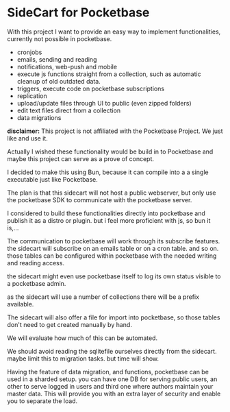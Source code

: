 # SideCart for Pocketbase
With this project I want to provide an easy way to implement functionalities, currently not possible in pocketbase.

- cronjobs
- emails, sending and reading
- notifications, web-push and mobile
- execute js functions straight from a collection, such as automatic cleanup of old outdated data.
- triggers, execute code on pocketbase subscriptions
- replication
- upload/update files through UI to public (even zipped folders)
- edit text files direct from a collection
- data migrations

**disclaimer:** This project is not affiliated with the Pocketbase Project. We just like and use it.

Actually I wished these functionality would be build in to Pocketbase and maybe this project can serve as a prove of concept.

I decided to make this using Bun, because it can compile into a a single executable just like Pocketbase.

The plan is that this sidecart will not host a public webserver, but only use the pocketbase SDK to communicate with the pocketbase server.

I considered to build these functionalities directly into pocketbase and publish it as a distro or plugin. but i feel more proficient with js, so bun it is,...

The communication to pocketbase will work through its subscribe features. the sidecart will subscribe on an emails table or on a cron table. and so on. those tables can be configured within pocketbase with the needed writing and reading access.

the sidecart might even use pocketbase itself to log its own status visible to a pocketbase admin.

as the sidecart will use a number of collections there will be a prefix available.

The sidecart will also offer a file for import into pocketbase, so those tables don't need to get created manually by hand.

We will evaluate how much of this can be automated. 

We should avoid reading the sqlitefile ourselves directly from the sidecart. maybe limit this to migration tasks. but time will show.

Having the feature of data migration, and functions, pocketbase can be used in a sharded setup. you can have one DB for serving public users, an other to serve logged in users and third one where authors maintain your master data. This will provide you with an extra layer of security and enable you to separate the load.
